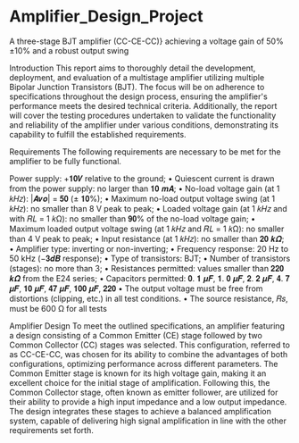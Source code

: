 # Amplifier_Design_Project
A three-stage BJT amplifier (CC-CE-CC)} achieving a voltage gain of 50%±10% and a robust output swing

Introduction
This report aims to thoroughly detail the development, deployment, and evaluation of a multistage amplifier utilizing multiple Bipolar Junction Transistors (BJT). The focus will be on adherence to specifications throughout the design process, ensuring the amplifier's performance meets the desired technical criteria. Additionally, the report will cover the testing procedures undertaken to validate the functionality and reliability of the amplifier under various conditions, demonstrating its capability to fulfill the established requirements.

Requirements
The following requirements are necessary to be met for the amplifier to be fully functional.

Power supply: +𝟏𝟎𝑽 relative to the ground;
• Quiescent current is drawn from the power supply: no larger than 𝟏𝟎 𝒎𝑨;
• No-load voltage gain (at 1 𝑘𝐻𝑧): |𝑨𝒗𝒐| = 𝟓𝟎 (± 𝟏𝟎%);
• Maximum no-load output voltage swing (at 1 𝑘𝐻𝑧): no smaller than 8 V peak to peak;
• Loaded voltage gain (at 1 𝑘𝐻𝑧 and with 𝑅𝐿 = 1 𝑘Ω): no smaller than 𝟗𝟎% of the no-load
voltage gain;
• Maximum loaded output voltage swing (at 1 𝑘𝐻𝑧 and 𝑅𝐿 = 1 𝑘Ω): no smaller than 4 V peak
to peak;
• Input resistance (at 1 𝑘𝐻𝑧): no smaller than 𝟐𝟎 𝒌𝜴;
• Amplifier type: inverting or non-inverting;
• Frequency response: 20 Hz to 50 kHz (−𝟑𝒅𝑩 response);
• Type of transistors: BJT;
• Number of transistors (stages): no more than 3;
• Resistances permitted: values smaller than 𝟐𝟐𝟎 𝒌𝜴 from the E24 series;
• Capacitors permitted: 𝟎. 𝟏 𝝁𝑭, 𝟏. 𝟎 𝝁𝑭, 𝟐. 𝟐 𝝁𝑭, 𝟒. 𝟕 𝝁𝑭, 𝟏𝟎 𝝁𝑭, 𝟒𝟕 𝝁𝑭, 𝟏𝟎𝟎 𝝁𝑭, 𝟐𝟐𝟎 
• The output voltage must be free from distortions (clipping, etc.) in all test conditions.
• The source resistance, 𝑅𝑠, must be 600 Ω for all tests

Amplifier Design
To meet the outlined specifications, an amplifier featuring a design consisting of a Common Emitter (CE) stage followed by two Common Collector (CC) stages was selected. This configuration, referred to as CC-CE-CC, was chosen for its ability to combine the advantages of both configurations, optimizing performance across different parameters. The Common Emitter stage is known for its high voltage gain, making it an excellent choice for the initial stage of amplification. Following this, the Common Collector stage, often known as emitter follower, are utilized for their ability to provide a high input impedance and a low output impedance. The design integrates these stages to achieve a balanced amplification system, capable of delivering high signal amplification in line with the other requirements set forth.
